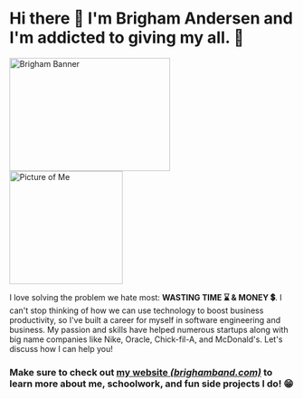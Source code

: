 # Hi there 👋 I'm Brigham Andersen and I'm addicted to giving my all. 💯

<!-- ![Brigham Banner](https://raw.githubusercontent.com/brighamband/brighamband/main/linkedin-banner.png) -->

<!-- ![Picture of Me](https://raw.githubusercontent.com/brighamband/brighamband/main/profile.jpg) -->

<!-- Banner             |  Profile
:-------------------------:|:-------------------------:
![Brigham Banner](https://raw.githubusercontent.com/brighamband/brighamband/main/linkedin-banner.png)  |  ![Picture of Me](https://raw.githubusercontent.com/brighamband/brighamband/main/profile.jpg) -->

<img src="https://raw.githubusercontent.com/brighamband/brighamband/main/linkedin-banner.png" alt="Brigham Banner" width="75%" height="200px"> <img src="https://raw.githubusercontent.com/brighamband/brighamband/main/profile.jpg" alt="Picture of Me" height="200px">

I love solving the problem we hate most:  **WASTING TIME ⌛ & MONEY 💲**. I can't stop thinking of how we can use technology to boost business productivity, so I've built a career for myself in software engineering and business. My passion and skills have helped numerous startups along with big name companies like Nike, Oracle, Chick-fil-A, and McDonald's. Let's discuss how I can help you!

### Make sure to check out [my website *(brighamband.com)*](https://brighamband.com) to learn more about me, schoolwork, and fun side projects I do! 😁
